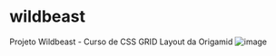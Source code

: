 # wildbeast
Projeto Wildbeast - Curso de CSS GRID Layout da Origamid
![image](https://user-images.githubusercontent.com/37172038/119235428-ddc8f800-bb08-11eb-92fe-327942094f22.png)
